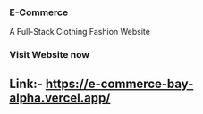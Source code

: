 ### E-Commerce
A Full-Stack Clothing Fashion Website

### Visit Website now

## Link:-  https://e-commerce-bay-alpha.vercel.app/